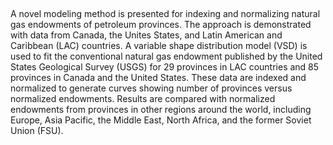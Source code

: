 ##
A novel modeling method is presented for indexing and normalizing natural gas endowments of petroleum provinces. The approach is demonstrated with data
from Canada, the Unites States, and Latin American and Caribbean (LAC) countries. A variable shape distribution model (VSD) is used to fit the conventional natural
gas endowment published by the United States Geological Survey (USGS) for 29 provinces in LAC countries and 85 provinces in Canada and the United States. These
data are indexed and normalized to generate curves showing number of provinces versus normalized endowments. Results are compared with normalized endowments
from provinces in other regions around the world, including Europe, Asia Pacific, the Middle East, North Africa, and the former Soviet Union (FSU).
